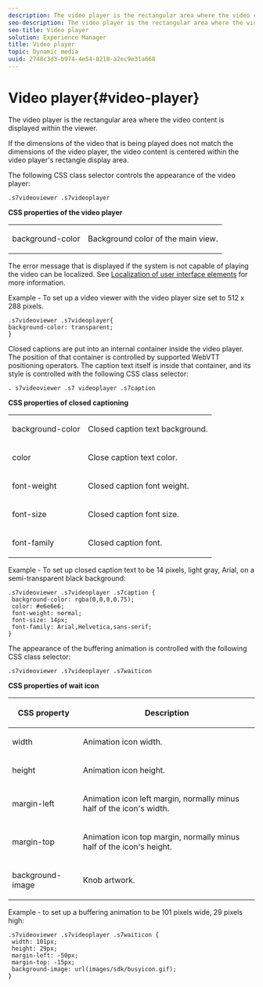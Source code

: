 ```yaml
---
description: The video player is the rectangular area where the video content is displayed within the viewer.
seo-description: The video player is the rectangular area where the video content is displayed within the viewer.
seo-title: Video player
solution: Experience Manager
title: Video player
topic: Dynamic media
uuid: 2748c3d3-b974-4e54-8218-a2ec9e31a668
---
```


# Video player{#video-player}

The video player is the rectangular area where the video content is displayed within the viewer.

<a id="section_061E550C1C1D4DB2BD663A898895B38C"></a>

If the dimensions of the video that is being played does not match the dimensions of the video player, the video content is centered within the video player's rectangle display area.

The following CSS class selector controls the appearance of the video player:

```
.s7videoviewer .s7videoplayer
```

**CSS properties of the video player**

<table id="table_C48C56E696304C9BAFEE71BA9EA9A174"> 
 <tbody> 
  <tr> 
   <td colname="col1"> <p> <span class="codeph"> background-color </span> </p> </td> 
   <td colname="col2"> <p>Background color of the main view. </p> </td> 
  </tr> 
 </tbody> 
</table>

The error message that is displayed if the system is not capable of playing the video can be localized. See [Localization of user interface elements](../../../c-html5-s7-aem-asset-viewers/c-html5-video-reference/r-html5-video-viewer-20-localization.md#concept-1d5ca2d8480f4064a51eddba13940aad) for more information.

Example - To set up a video viewer with the video player size set to 512 x 288 pixels.

```
.s7videoviewer .s7videoplayer{ 
background-color: transparent; 
}
```

Closed captions are put into an internal container inside the video player. The position of that container is controlled by supported WebVTT positioning operators. The caption text itself is inside that container, and its style is controlled with the following CSS class selector:

`. s7videoviewer .s7 videoplayer .s7caption`

**CSS properties of closed captioning** 

<table id="table_960E0D4FB91748FF9FC73C925B81879C"> 
 <tbody> 
  <tr> 
   <td colname="col1"> <p> <span class="codeph"> background-color </span> </p> </td> 
   <td colname="col2"> <p>Closed caption text background. </p> </td> 
  </tr> 
  <tr> 
   <td colname="col1"> <p> <span class="codeph"> color </span> </p> </td> 
   <td colname="col2"> <p>Close caption text color. </p> </td> 
  </tr> 
  <tr> 
   <td colname="col1"> <p> <span class="codeph"> font-weight </span> </p> </td> 
   <td colname="col2"> <p> Closed caption font weight. </p> </td> 
  </tr> 
  <tr> 
   <td colname="col1"> <p> <span class="codeph"> font-size </span> </p> </td> 
   <td colname="col2"> <p> Closed caption font size. </p> </td> 
  </tr> 
  <tr> 
   <td colname="col1"> <p> <span class="codeph"> font-family </span> </p> </td> 
   <td colname="col2"> <p>Closed caption font. </p> </td> 
  </tr> 
 </tbody> 
</table>

Example - To set up closed caption text to be 14 pixels, light gray, Arial, on a semi-transparent black background:

```
.s7videoviewer .s7videoplayer .s7caption { 
 background-color: rgba(0,0,0,0.75); 
 color: #e6e6e6; 
 font-weight: normal; 
 font-size: 14px; 
 font-family: Arial,Helvetica,sans-serif; 
}
```

The appearance of the buffering animation is controlled with the following CSS class selector:

```
.s7videoviewer .s7videoplayer .s7waiticon
```

**CSS properties of wait icon**

<table id="table_8DB41A0FF2A746F78B763564C4F3EBE0"> 
 <thead> 
  <tr> 
   <th colname="col1" class="entry"> <p>CSS property </p> </th> 
   <th colname="col2" class="entry"> <p>Description </p> </th> 
  </tr> 
 </thead>
 <tbody> 
  <tr> 
   <td colname="col1"> <p> <span class="codeph"> width </span> </p> </td> 
   <td colname="col2"> <p> Animation icon width. </p> </td> 
  </tr> 
  <tr> 
   <td colname="col1"> <p> <span class="codeph"> height </span> </p> </td> 
   <td colname="col2"> <p> Animation icon height. </p> </td> 
  </tr> 
  <tr> 
   <td colname="col1"> <p> <span class="codeph"> margin-left </span> </p> </td> 
   <td colname="col2"> <p> Animation icon left margin, normally minus half of the icon's width. </p> </td> 
  </tr> 
  <tr> 
   <td colname="col1"> <p> <span class="codeph"> margin-top </span> </p> </td> 
   <td colname="col2"> <p> Animation icon top margin, normally minus half of the icon's height. </p> </td> 
  </tr> 
  <tr> 
   <td colname="col1"> <p> <span class="codeph"> background-image </span> </p> </td> 
   <td colname="col2"> <p> Knob artwork. </p> </td> 
  </tr> 
 </tbody> 
</table>

Example - to set up a buffering animation to be 101 pixels wide, 29 pixels high:

```
.s7videoviewer .s7videoplayer .s7waiticon { 
 width: 101px; 
 height: 29px; 
 margin-left: -50px; 
 margin-top: -15px; 
 background-image: url(images/sdk/busyicon.gif); 
}
```

